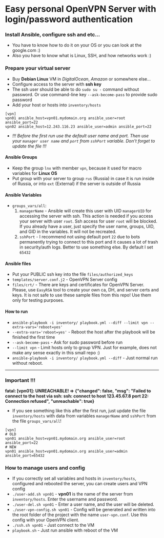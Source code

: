 # Easy personal OpenVPN Server with login/password authentication

### Install Ansible, configure ssh and etc...

* You have to know how to do it on your OS or you can look at the google.com :)
* Also you have to know what is Linux, SSH, and how networks work :)

### Prepare your virtual server

* Buy __Debian Linux__ VM in *DigitalOcean*, *Amazon* or somewhere else...
* Configure access to the server with __ssh key__
* The ssh user should be able to do `sudo su -` command without password. Or use command-line key `--ask-become-pass` to provide sudo password
* Add your host or hosts into `inventory/hosts`
```
[vpn]
vpn01 ansible_host=vpn01.mydomain.org ansible_user=root ansible_port=22
vpn02 ansible_host=12.243.116.23 ansible_user=admin ansible_port=22
```
* _!!! Before the first run use the default user name and port. Then use your `manager user name` and `port` from `sshPort` variable. Don't forget to update the file !!!_

#### Ansible Groups

* Keep the group `lnx` with member `vpn`, because it used for macro variables for __Linux OS__
* Put group with your server to group `rus` (Russia) in case it is run inside of Russia, or into `ext` (External) if the server is outside of Russia

#### Ansible Variables

* `groups_vars/all`:
  1. `managerName` - Ansible will create this user with UID `managerUID` for accessing the server with ssh. This action is needed if you access your server with user `root`. Ssh access for user `root` will be blocked. If you already have a user, just specify the user name, groups, UID, and GID in the variables. It will not be recreated.
  2. `sshPort` - I recommend not using default port `22` due to bots permanently trying to connect to this port and it causes a lot of trash in security/auth logs. Better to use something else. By default I set `65432`

#### Ansible files

* Put your PUBLIC ssh key into the file `files/authorized_keys`
* `templates/server.conf.j2` - OpenVPN Server config
* `files/crt/` - There are keys and certificates for OpenVPN Server. Please, use `EasyRSA` tool to create your own ca, DH, and server certs and keys. It is not safe to use these sample files from this repo! Use them only for testing purposes.

#### How to run

* `ansible-playbook -i inventory/ playbook.yml --diff --limit vpn --extra-vars='reboot=yes'`
* `--extra-vars='reboot=yes'` - Reboot the host after the playbook will be finished the first time
* `--ask-become-pass` - Ask for sudo password before run
* `--limit vpn` - Limit hosts only to group VPN. Just for example, does not make any sense exactly in this small repo :)
* `ansible-playbook -i inventory/ playbook.yml --diff` - Just normal run without reboot.

---
### Important !!!

__**fatal: [vpn01]: UNREACHABLE! => {"changed": false, "msg": "Failed to connect to the host via ssh: ssh: connect to host 123.45.67.8 port 22: Connection refused", "unreachable": true}**__

* If you see something like this after the first run, just update the file `inventory/hosts` with data from variables `managerName` and `sshPort` from the file `groups_vars/all`!
```
[vpn]
# OLD
vpn01 ansible_host=vpn01.mydomain.org ansible_user=root ansible_port=22
# NEW
vpn01 ansible_host=vpn01.mydomain.org ansible_user=admin ansible_port=65432
```

### How to manage users and config

* If you correctly set all variables and hosts in `inventory/hosts`, configured and rebooted the server, you can create users and VPN config
* `./user-add.sh vpn01` - __vpn01__ is the name of the server from `inventory/hosts`. Enter the username and password.
* `./user-del.sh vpn01` - Enter a user name, and the user will be deleted.
* `./user-vpn-config.sh vpn01` - Config will be generated and written into the root folder of the project with the name `user-vpn.conf`. Use this config with your OpenVPN client.
* `./ssh.sh vpn01` - Just connect to the VM
* `playbook.sh` - Just run ansible with reboot of the VM


